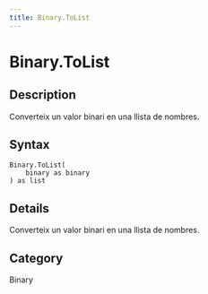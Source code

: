 ```yaml
---
title: Binary.ToList
---
```


# Binary.ToList


## Description

Converteix un valor binari en una llista de nombres.


## Syntax

```powerquery
Binary.ToList(
    binary as binary
) as list
```


## Details

Converteix un valor binari en una llista de nombres.



## Category
Binary
